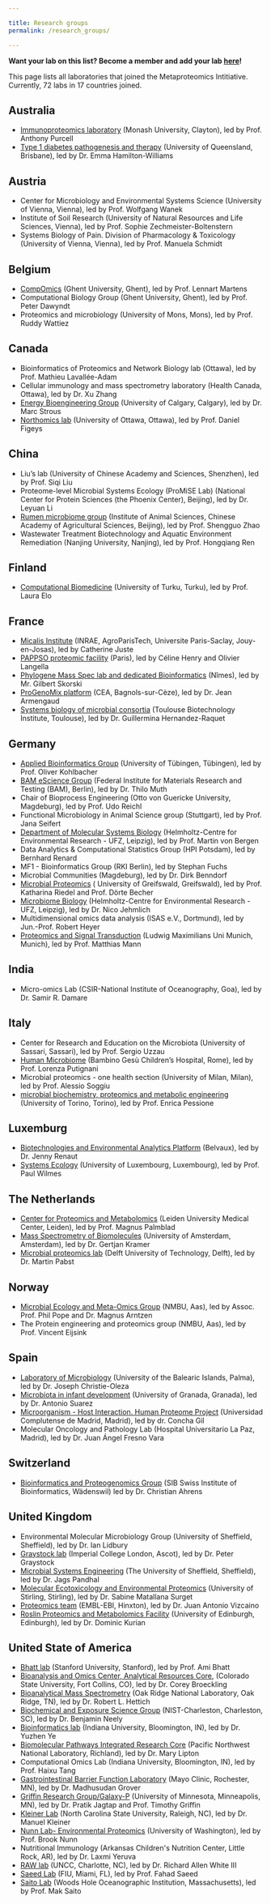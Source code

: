 ```yaml
---

title: Research groups
permalink: /research_groups/

---
```


**Want your lab on this list? Become a member and add your lab [here](https://forms.gle/zAqJDPZNvf7vSoNi9)!**

This page lists all laboratories that joined the Metaproteomics Intitiative. Currently, 72 labs in 17 countries joined.

## Australia

* [Immunoproteomics laboratory](https://www.monash.edu/discovery-institute/purcell-lab) (Monash University, Clayton), led by Prof. Anthony Purcell
* [Type 1 diabetes pathogenesis and therapy](https://di.uq.edu.au/profile/1399/emma-hamilton-williams) (University of Queensland, Brisbane), led by Dr. Emma Hamilton-Williams

## Austria

* Center for Microbiology and Environmental Systems Science (University of Vienna, Vienna), led by Prof. Wolfgang Wanek
* Institute of Soil Research (University of Natural Resources and Life Sciences, Vienna), led by Prof. Sophie Zechmeister-Boltenstern
* Systems Biology of Pain. Division of Pharmacology & Toxicology (University of Vienna, Vienna), led by Prof. Manuela Schmidt

## Belgium

* [CompOmics](https://www.compomics.com) (Ghent University, Ghent), led by Prof. Lennart Martens
* Computational Biology Group (Ghent University, Ghent), led by Prof. Peter Dawyndt
* Proteomics and microbiology (University of Mons, Mons), led by Prof. Ruddy Wattiez

## Canada

* Bioinformatics of Proteomics and Network Biology lab (Ottawa), led by Prof. Mathieu Lavallée-Adam
* Cellular immunology and mass spectrometry laboratory (Health Canada, Ottawa), led by Dr. Xu Zhang
* [Energy Bioengineering Group](https://ucalgary.ca/labs/ebg) (University of Calgary, Calgary), led by Dr. Marc Strous
* [Northomics lab](http://northomics.ca/) (University of Ottawa, Ottawa), led by Prof. Daniel Figeys

## China

* Liu’s lab (University of Chinese Academy and Sciences, Shenzhen), led by Prof. Siqi Liu
* Proteome-level Microbial Systems Ecology (ProMiSE Lab) (National Center for Protein Sciences (the Phoenix Center), Beijing), led by Dr. Leyuan Li
* [Rumen microbiome group](https://loop.frontiersin.org/people/255437) (Institute of Animal Sciences, Chinese Academy of Agricultural Sciences, Beijing), led by Prof. Shengguo Zhao
* Wastewater Treatment Biotechnology and Aquatic Environment Remediation (Nanjing University, Nanjing), led by Prof. Hongqiang Ren

## Finland

* [Computational Biomedicine](https://elolab.utu.fi/) (University of Turku, Turku), led by Prof. Laura Elo

## France

* [Micalis Institute](http://www2.agroparistech.fr/Micalis-Microbiologie-de-l.html) (INRAE, AgroParisTech, Universite Paris-Saclay, Jouy-en-Josas), led by Catherine Juste
* [PAPPSO proteomic facility](http://pappso.inrae.fr) (Paris), led by Céline Henry and Olivier Langella
* [Phylogene Mass Spec lab and dedicated Bioinformatics](https://phylogene.com) (Nîmes), led by Mr. Gilbert Skorski
* [ProGenoMix platform](https://www.ibisa.net/plateformes/progenomix-570.html) (CEA, Bagnols-sur-Cèze), led by Dr. Jean Armengaud
* [Systems biology of microbial consortia](http://www.toulouse-biotechnology-institute.fr/) (Toulouse Biotechnology Institute, Toulouse), led by Dr. Guillermina Hernandez-Raquet

## Germany

* [Applied Bioinformatics Group](http://kohlbacherlab.org/) (University of Tübingen, Tübingen), led by Prof. Oliver Kohlbacher
* [BAM eScience Group](http://www.esciencelab.de) (Federal Institute for Materials Research and Testing (BAM), Berlin), led by Dr. Thilo Muth
* Chair of Bioprocess Engineering (Otto von Guericke University, Magdeburg), led by Prof. Udo Reichl
* Functional Microbiology in Animal Science group (Stuttgart), led by Prof. Jana Seifert
* [Department of Molecular Systems Biology](https://www.ufz.de/index.php?en=34249) (Helmholtz-Centre for Environmental Research - UFZ, Leipzig), led by Prof. Martin von Bergen
* Data Analytics & Computational Statistics Group (HPI Potsdam), led by Bernhard Renard
* MF1 - Bioinformatics Group (RKI Berlin), led by Stephan Fuchs
* Microbial Communities (Magdeburg), led by Dr. Dirk Benndorf
* [Microbial Proteomics](https://microbialproteomics.uni-greifswald.de/en/) ( University of Greifswald, Greifswald), led by Prof. Katharina Riedel and Prof. Dörte Becher
* [Microbiome Biology](https://www.ufz.de/index.php?en=44127) (Helmholtz-Centre for Environmental Research - UFZ, Leipzig), led by Dr. Nico Jehmlich
* Multidimensional omics data analysis (ISAS e.V., Dortmund), led by Jun.-Prof. Robert Heyer
* [Proteomics and Signal Transduction](https://www.biochem.mpg.de/mann) (Ludwig Maximilians Uni Munich, Munich), led by Prof. Matthias Mann

## India

* Micro-omics Lab (CSIR-National Institute of Oceanography, Goa), led by Dr. Samir R. Damare

## Italy

* Center for Research and Education on the Microbiota (University of Sassari, Sassari), led by Prof. Sergio Uzzau
* [Human Microbiome](https://www.ospedalebambinogesu.it/microbioma-umano-94861/) (Bambino Gesù Children’s Hospital, Rome), led by Prof. Lorenza Putignani
* Microbial proteomics - one health section (University of Milan, Milan), led by Prof. Alessio Soggiu
* [microbial biochemistry, proteomics and metabolic engineering](https://www.biochemistry-scienze.unito.it/pessione-projects.html) (University of Torino, Torino), led by Prof. Enrica Pessione

## Luxemburg

* [Biotechnologies and Environmental Analytics Platform](http://www.list.lu) (Belvaux), led by Dr. Jenny Renaut
* [Systems Ecology](https://wwwen.uni.lu/lcsb/research/systems_ecology) (University of Luxembourg, Luxembourg), led by Prof. Paul Wilmes

## The Netherlands

* [Center for Proteomics and Metabolomics](http://cpm.lumc.nl) (Leiden University Medical Center, Leiden), led by Prof. Magnus Palmblad
* [Mass Spectrometry of Biomolecules](https://sils.uva.nl/content/research-groups/mass-spectrometry-of-biomolecules/mass-spectrometry-of-biomolecules.html) (University of Amsterdam, Amsterdam), led by Dr. Gertjan Kramer
* [Microbial proteomics lab](https://www.tudelft.nl/tnw/over-faculteit/afdelingen/biotechnology/research-sections/environmental-biotechnology/martin-pabst-group) (Delft University of Technology, Delft), led by Dr. Martin Pabst

## Norway

* [Microbial Ecology and Meta-Omics Group](https://www.nmbu.no/en/research/groups/memo) (NMBU, Aas), led by Assoc. Prof. Phil Pope and Dr. Magnus Arntzen
* The Protein engineering and proteomics group (NMBU, Aas), led by Prof. Vincent Eijsink

## Spain

* [Laboratory of Microbiology](https://www.christieoleza-lab.com/) (University of the Balearic Islands, Palma), led by Dr. Joseph Christie-Oleza
* [Microbiota in infant development](https://cibm.ugr.es/pages/lineasdeinvestigacion) (University of Granada, Granada), led by Dr. Antonio Suarez
* [Microorganism - Host Interaction. Human Proteome Project](https://www.ucm.es/candida-en/investigation-group) (Universidad Complutense de Madrid, Madrid), led by dr. Concha Gil
* Molecular Oncology and Pathology Lab (Hospital Universitario La Paz, Madrid), led by Dr. Juan Ángel Fresno Vara

## Switzerland

* [Bioinformatics and Proteogenomics Group](https://www.sib.swiss/christian-ahrens-group) (SIB Swiss Institute of Bioinformatics, Wädenswil) led by Dr. Christian Ahrens

## United Kingdom

* Environmental Molecular Microbiology Group (University of Sheffield, Sheffield), led by Dr. Ian Lidbury
* [Graystock lab](http://www.graystock.info) (Imperial College London, Ascot), led by Dr. Peter Graystock
* [Microbial Systems Engineering](https://www.pandhalresearchgroup.co.uk) (The University of Sheffield, Sheffield), led by Dr. Jags Pandhal
* [Molecular Ecotoxicology and Environmental Proteomics](https://www.stir.ac.uk/people/257410#research) (University of Stirling, Stirling), led by Dr. Sabine Matallana Surget
* [Proteomics team](https://www.ebi.ac.uk/about/people/juan-vizcaino) (EMBL-EBI, Hinxton), led by Dr. Juan Antonio Vizcaino
* [Roslin Proteomics and Metabolomics Facility](https://www.ed.ac.uk/roslin/facilities-resources/proteomics-and-metabolomics-facility) (University of Edinburgh, Edinburgh), led by Dr. Dominic Kurian

## United State of America

* [Bhatt lab](http://bhattlab.com) (Stanford University, Stanford), led by Prof. Ami Bhatt
* [Bioanalysis and Omics Center, Analytical Resources Core](https://www.research.colostate.edu/bio/), (Colorado State University, Fort Collins, CO), led by Dr. Corey Broeckling
* [Bioanalytical Mass Spectrometry](https://www.ornl.gov/group/bioanalytical-mass-spectrometry) (Oak Ridge National Laboratory, Oak Ridge, TN), led by Dr. Robert L. Hettich
* [Biochemical and Exposure Science Group](https://www.nist.gov/mml/csd/biochemical-and-exposure-science-group) (NIST-Charleston, Charleston, SC), led by Dr. Benjamin Neely
* [Bioinformatics lab](https://homes.luddy.indiana.edu/yye) (Indiana University, Bloomington, IN), led by Dr. Yuzhen Ye
* [Biomolecular Pathways Integrated Research Core](emsl.pnnl.gov) (Pacific Northwest National Laboratory, Richland), led by  Dr. Mary Lipton
* Computational Omics Lab (Indiana University, Bloomington, IN), led by Prof. Haixu Tang
* [Gastrointestinal Barrier Function Laboratory](https://www.mayo.edu/research/labs/gastrointestinal-barrier-function) (Mayo Clinic, Rochester, MN), led by Dr. Madhusudan Grover
* [Griffin Research Group/Galaxy-P](https://galaxyp.org) (University of Minnesota, Minneapolis, MN), led by Dr. Pratik Jagtap and Prof. Timothy Griffin
* [Kleiner Lab](https://kleinerlab.cals.ncsu.edu/) (North Carolina State University, Raleigh, NC), led by Dr. Manuel Kleiner
* [Nunn Lab- Environmental Proteomics](http://environmentalproteomics.org) (University of Washington), led by Prof. Brook Nunn
* Nutritional Immunology (Arkansas Children's Nutrition Center, Little Rock, AR), led by Dr. Laxmi Yeruva
* [RAW lab](http://www.rawlab.com) (UNCC, Charlotte, NC), led by Dr. Richard Allen White III
* [Saeed Lab](https://saeedlab.cis.fiu.edu/) (FIU, Miami, FL), led by Prof. Fahad Saeed
* [Saito Lab](Www.WHOI.edu/saitolab) (Woods Hole Oceanographic Institution, Massachusetts), led by Prof. Mak Saito
